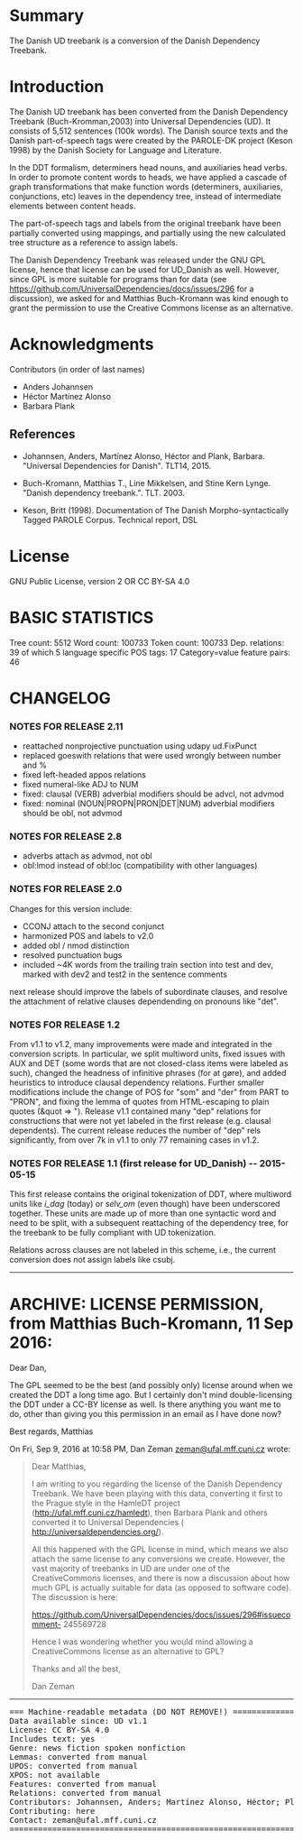 # Summary

The Danish UD treebank is a conversion of the Danish Dependency Treebank.

# Introduction

The Danish UD treebank has been converted from the Danish
Dependency Treebank (Buch-Kromman,2003) into Universal Dependencies
(UD). It consists of 5,512 sentences (100k words). The Danish
source texts and the Danish part-of-speech tags were created by the PAROLE-DK
project (Keson 1998) by the Danish Society for Language and Literature.

In the DDT formalism, determiners head nouns, and auxiliaries head
verbs. In order to promote content words to heads, we have applied a
cascade of graph transformations that make function words (determiners,
auxiliaries, conjunctions, etc) leaves in the dependency tree, instead
of intermediate elements between content heads.

The part-of-speech tags and labels from the original treebank have been
partially converted using mappings, and partially using the new
calculated tree structure as a reference to assign labels.

The Danish Dependency Treebank was released under the GNU GPL license, hence that license
can be used for UD_Danish as well. However, since GPL is more suitable for programs than for
data (see https://github.com/UniversalDependencies/docs/issues/296 for a discussion), we asked
for and Matthias Buch-Kromann was kind enough to grant the permission to use the Creative Commons
license as an alternative.

# Acknowledgments

Contributors (in order of last names)

- Anders Johannsen
- Héctor Martínez Alonso
- Barbara Plank

## References

* Johannsen, Anders, Martínez Alonso, Héctor and Plank, Barbara.
  "Universal Dependencies for Danish". TLT14, 2015.

* Buch-Kromann, Matthias T., Line Mikkelsen, and Stine Kern Lynge.
  "Danish dependency treebank.". TLT. 2003.

* Keson, Britt (1998). Documentation of The Danish Morpho-syntactically Tagged PAROLE Corpus.
Technical report, DSL

# License

GNU Public License, version 2 OR
CC BY-SA 4.0

# BASIC STATISTICS

Tree count:  5512
Word count:  100733
Token count: 100733
Dep. relations: 39 of which 5 language specific
POS tags: 17
Category=value feature pairs: 46

# CHANGELOG

### NOTES FOR RELEASE 2.11

- reattached nonprojective punctuation using udapy ud.FixPunct
- replaced goeswith relations that were used wrongly between number and %
- fixed left-headed appos relations
- fixed numeral-like ADJ to NUM
- fixed: clausal (VERB) adverbial modifiers should be advcl, not advmod
- fixed: nominal (NOUN|PROPN|PRON|DET|NUM) adverbial modifiers should be obl, not advmod

### NOTES FOR RELEASE 2.8
- adverbs attach as advmod, not obl
- obl:lmod instead of obl:loc (compatibility with other languages)

### NOTES FOR RELEASE 2.0
Changes for this version include:
- CCONJ attach to the second conjunct
- harmonized POS and labels to v2.0
- added obl / nmod distinction
- resolved punctuation bugs
- included ~4K words from the trailing train section into test and dev, marked with
  dev2 and test2 in the sentence comments

next release should improve the labels of subordinate clauses,
and resolve the attachment of relative clauses dependending
on pronouns like "det".

### NOTES FOR RELEASE 1.2

From v1.1 to v1.2, many improvements were made and integrated in the
conversion scripts. In particular, we split multiword units, fixed
issues with AUX and DET (some words that are not closed-class items
were labeled as such), changed the headness of infinitive phrases (for
at gøre), and added heuristics to introduce clausal dependency
relations. Further smaller modifications include the change of POS for
"som" and "der" from PART to "PRON", and fixing the lemma of quotes
from HTML-escaping to plain quotes (&quot => "). Release v1.1
contained many "dep" relations for constructions that were not yet
labeled in the first release (e.g. clausal dependents). The current
release reduces the number of "dep" rels significantly, from over 7k
in v1.1 to only 77 remaining cases in v1.2.

### NOTES FOR RELEASE 1.1 (first release for UD_Danish) -- 2015-05-15

This first release contains the original tokenization of DDT, where
multiword units like *i_dag* (today) or *selv_om* (even though) have
been underscored together. These units are made up of more than one
syntactic word and need to be split, with a subsequent reattaching of
the dependency tree, for the treebank to be fully compliant with UD
tokenization.

Relations across clauses are not labeled in this scheme, i.e., the
current conversion does not assign labels like csubj.



-------------------------------------------------------------------------------
# ARCHIVE: LICENSE PERMISSION, from Matthias Buch-Kromann, 11 Sep 2016:

Dear Dan,

The GPL seemed to be the best (and possibly only) license around when we
created the DDT a long time ago. But I certainly don't mind
double-licensing the DDT under a CC-BY license as well. Is there anything
you want me to do, other than giving you this permission in an email as I
have done now?

Best regards,
Matthias


On Fri, Sep 9, 2016 at 10:58 PM, Dan Zeman <zeman@ufal.mff.cuni.cz> wrote:

> Dear Matthias,
>
> I am writing to you regarding the license of the Danish Dependency
> Treebank. We have been playing with this data, converting it first to the
> Prague style in the HamleDT project (http://ufal.mff.cuni.cz/hamledt),
> then Barbara Plank and others converted it to Universal Dependencies (
> http://universaldependencies.org/).
>
> All this happened with the GPL license in mind, which means we also attach
> the same license to any conversions we create. However, the vast majority
> of treebanks in UD are under one of the CreativeCommons licenses, and there
> is now a discussion about how much GPL is actually suitable for data (as
> opposed to software code). The discussion is here:
>
> https://github.com/UniversalDependencies/docs/issues/296#issuecomment-
> 245569728
>
> Hence I was wondering whether you would mind allowing a CreativeCommons
> license as an alternative to GPL?
>
> Thanks and all the best,
>
> Dan Zeman
-------------------------------------------------------------------------------



<pre>
=== Machine-readable metadata (DO NOT REMOVE!) ================================
Data available since: UD v1.1
License: CC BY-SA 4.0
Includes text: yes
Genre: news fiction spoken nonfiction
Lemmas: converted from manual
UPOS: converted from manual
XPOS: not available
Features: converted from manual
Relations: converted from manual
Contributors: Johannsen, Anders; Martínez Alonso, Héctor; Plank, Barbara
Contributing: here
Contact: zeman@ufal.mff.cuni.cz
===============================================================================
</pre>
